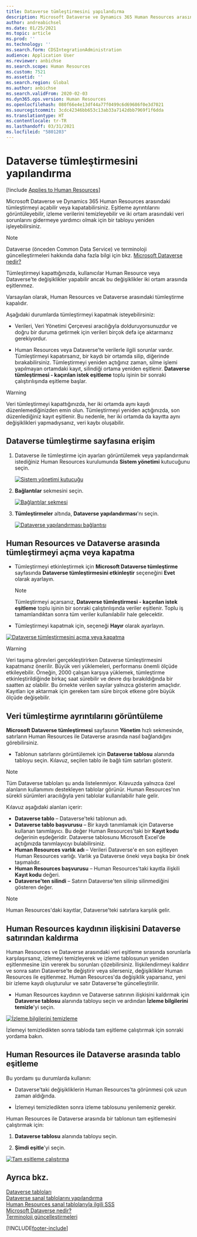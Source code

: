 ```yaml
---
title: Dataverse tümleştirmesini yapılandırma
description: Microsoft Dataverse ve Dynamics 365 Human Resources arasındaki tümleştirmeyi açabilir veya kapatabilirsiniz. Ayrıca eşitleme ayrıntılarını görüntüleyebilir, izleme verilerini temizleyebilir ve iki ortam arasındaki veri sorunlarını gidermeye yardımcı olmak için bir tabloyu yeniden işleyebilirsiniz.
author: andreabichsel
ms.date: 01/25/2021
ms.topic: article
ms.prod: ''
ms.technology: ''
ms.search.form: CDSIntegrationAdministration
audience: Application User
ms.reviewer: anbichse
ms.search.scope: Human Resources
ms.custom: 7521
ms.assetid: ''
ms.search.region: Global
ms.author: anbichse
ms.search.validFrom: 2020-02-03
ms.dyn365.ops.version: Human Resources
ms.openlocfilehash: 080f66e4e13df44a77f0499c6d69686f0e3d7021
ms.sourcegitcommit: 3cdc42346bb653c13ab33a7142dbb7969f1f6dda
ms.translationtype: HT
ms.contentlocale: tr-TR
ms.lasthandoff: 03/31/2021
ms.locfileid: "5801203"
---
```

# <a name="configure-dataverse-integration"></a>Dataverse tümleştirmesini yapılandırma

[!include [Applies to Human Resources](../includes/applies-to-hr.md)]

Microsoft Dataverse ve Dynamics 365 Human Resources arasındaki tümleştirmeyi açabilir veya kapatabilirsiniz. Eşitleme ayrıntılarını görüntüleyebilir, izleme verilerini temizleyebilir ve iki ortam arasındaki veri sorunlarını gidermeye yardımcı olmak için bir tabloyu yeniden işleyebilirsiniz.

> [!NOTE]
> Dataverse (önceden Common Data Service) ve terminoloji güncelleştirmeleri hakkında daha fazla bilgi için bkz. [Microsoft Dataverse nedir?](https://docs.microsoft.com/powerapps/maker/data-platform/data-platform-intro)

Tümleştirmeyi kapattığınızda, kullanıcılar Human Resource veya Dataverse'te değişiklikler yapabilir ancak bu değişiklikler iki ortam arasında eşitlenmez.

Varsayılan olarak, Human Resources ve Dataverse arasındaki tümleştirme kapalıdır.

Aşağıdaki durumlarda tümleştirmeyi kapatmak isteyebilirsiniz:

- Verileri, Veri Yönetimi Çerçevesi aracılığıyla dolduruyorsunuzdur ve doğru bir duruma getirmek için verileri birçok defa içe aktarmanız gerekiyordur.

- Human Resources veya Dataverse'te verilerle ilgili sorunlar vardır. Tümleştirmeyi kapatırsanız, bir kaydı bir ortamda silip, diğerinde bırakabilirsiniz. Tümleştirmeyi yeniden açtığınız zaman, silme işlemi yapılmayan ortamdaki kayıt, silindiği ortama yeniden eşitlenir. **Dataverse tümleştirmesi - kaçırılan istek eşitleme** toplu işinin bir sonraki çalıştırılışında eşitleme başlar.

> [!WARNING]
> Veri tümleştirmeyi kapattığınızda, her iki ortamda aynı kaydı düzenlemediğinizden emin olun. Tümleştirmeyi yeniden açtığınızda, son düzenlediğiniz kayıt eşitlenir. Bu nedenle, her iki ortamda da kayıtta aynı değişiklikleri yapmadıysanız, veri kaybı oluşabilir.

## <a name="access-the-dataverse-integration-page"></a>Dataverse tümleştirme sayfasına erişim

1. Dataverse ile tümleştirme için ayarları görüntülemek veya yapılandırmak istediğiniz Human Resources kurulumunda **Sistem yönetimi** kutucuğunu seçin.

    [![Sistem yönetimi kutucuğu](./media/hr-select-system-administration.png)](./media/hr-select-system-administration.png)

2. **Bağlantılar** sekmesini seçin.

    [![Bağlantılar sekmesi](./media/hr-system-administration-links.png)](./media/hr-system-administration-links.png)

3. **Tümleştirmeler** altında, **Dataverse yapılandırması**'nı seçin.

    [![Dataverse yapılandırması bağlantısı](./media/hr-admin-integration-dataverse-select.png)](./media/hr-admin-integration-dataverse-select.png)

## <a name="turn-data-integration-between-human-resources-and-dataverse-on-or-off"></a>Human Resources ve Dataverse arasında tümleştirmeyi açma veya kapatma

- Tümleştirmeyi etkinleştirmek için **Microsoft Dataverse tümleştirme** sayfasında **Dataverse tümleştirmesini etkinleştir** seçeneğini **Evet** olarak ayarlayın.

    > [!NOTE]
    > Tümleştirmeyi açarsanız, **Dataverse tümleştirmesi - kaçırılan istek eşitleme** toplu işinin bir sonraki çalıştırılışında veriler eşitlenir. Toplu iş tamamlandıktan sonra tüm veriler kullanılabilir hale gelecektir.

- Tümleştirmeyi kapatmak için, seçeneği **Hayır** olarak ayarlayın.

[![Dataverse tümleştirmesini açma veya kapatma](./media/hr-admin-integration-dataverse-enable-disable.png)](./media/hr-admin-integration-dataverse-enable-disable.png)

> [!WARNING]
> Veri taşıma görevleri gerçekleştirirken Dataverse tümleştirmesini kapatmanız önerilir. Büyük veri yüklemeleri, performansı önemli ölçüde etkileyebilir. Örneğin, 2000 çalışan karşıya yüklemek, tümleştirme etkinleştirildiğinde birkaç saat sürebilir ve devre dışı bırakıldığında bir saatten az olabilir. Bu örnekte verilen sayılar yalnızca gösterim amaçlıdır. Kayıtları içe aktarmak için gereken tam süre birçok etkene göre büyük ölçüde değişebilir.

## <a name="view-data-integration-details"></a>Veri tümleştirme ayrıntılarını görüntüleme

**Microsoft Dataverse tümleştirmesi** sayfasının **Yönetim** hızlı sekmesinde, satırların Human Resources ile Dataverse arasında nasıl bağlandığını görebilirsiniz.

- Tablonun satırlarını görüntülemek için **Dataverse tablosu** alanında tabloyu seçin. Kılavuz, seçilen tablo ile bağlı tüm satırları gösterir.

> [!NOTE]
> Tüm Dataverse tabloları şu anda listelenmiyor. Kılavuzda yalnızca özel alanların kullanımını destekleyen tablolar görünür. Human Resources'nın sürekli sürümleri aracılığıyla yeni tablolar kullanılabilir hale gelir.

Kılavuz aşağıdaki alanları içerir:

- **Dataverse tablo** – Dataverse'teki tablonun adı.
- **Dataverse tablo başvurusu** – Bir kaydı tanımlamak için Dataverse kullanan tanımlayıcı. Bu değer Human Resources'taki bir **Kayıt kodu** değerinin eşdeğeridir. Dataverse tablosunu Microsoft Excel'de açtığınızda tanımlayıcıyı bulabilirsiniz.
- **Human Resources varlık adı** – Verileri Dataverse'e en son eşitleyen Human Resources varlığı. Varlık ya Dataverse öneki veya başka bir önek taşımalıdır.
- **Human Resources başvurusu** – Human Resources'taki kayıtla ilişkili **Kayıt kodu** değeri.
- **Dataverse'ten silindi** – Satırın Dataverse'ten silinip silinmediğini gösteren değer.

> [!NOTE]
> Human Resources'daki kayıtlar, Dataverse'teki satırlara karşılık gelir.

## <a name="remove-the-association-of-a-human-resources-record-from-a-dataverse-row"></a>Human Resources kaydının ilişkisini Dataverse satırından kaldırma

Human Resources ve Dataverse arasındaki veri eşitleme sırasında sorunlarla karşılaşırsanız, izlemeyi temizleyerek ve izleme tablosunun yeniden eşitlenmesine izin vererek bu sorunları çözebilirsiniz. İlişkilendirmeyi kaldırır ve sonra satırı Dataverse'te değiştirir veya silerseniz, değişiklikler Human Resources ile eşitlenmez. Human Resources'da değişiklik yaparsanız, yeni bir izleme kaydı oluşturulur ve satır Dataverse'te güncelleştirilir.

- Human Resources kaydının ve Dataverse satırının ilişkisini kaldırmak için **Dataverse tablosu** alanında tabloyu seçin ve ardından **İzleme bilgilerini temizle**'yi seçin.

[![İzleme bilgilerini temizleme](./media/hr-admin-integration-dataverse-clear-tracking.png)](./media/hr-admin-integration-dataverse-clear-tracking.png)

İzlemeyi temizledikten sonra tabloda tam eşitleme çalıştırmak için sonraki yordama bakın.

## <a name="sync-a-table-between-human-resources-and-dataverse"></a>Human Resources ile Dataverse arasında tablo eşitleme

Bu yordamı şu durumlarda kullanın:

- Dataverse'taki değişikliklerin Human Resources'ta görünmesi çok uzun zaman aldığında.

- İzlemeyi temizledikten sonra izleme tablosunu yenilemeniz gerekir.

Human Resources ile Dataverse arasında bir tablonun tam eşitlemesini çalıştırmak için:

1. **Dataverse tablosu** alanında tabloyu seçin.

2. **Şimdi eşitle**'yi seçin.

[![Tam eşitleme çalıştırma](./media/hr-admin-integration-dataverse-sync-now.png)](./media/hr-admin-integration-dataverse-sync-now.png)

## <a name="see-also"></a>Ayrıca bkz.

[Dataverse tabloları](hr-developer-entities.md)<br>
[Dataverse sanal tablolarını yapılandırma](hr-admin-integration-common-data-service-virtual-entities.md)<br>
[Human Resources sanal tablolarıyla ilgili SSS](hr-admin-virtual-entity-faq.md)<br>
[Microsoft Dataverse nedir?](https://docs.microsoft.com/powerapps/maker/data-platform/data-platform-intro)<br>
[Terminoloji güncelleştirmeleri](https://docs.microsoft.com/powerapps/maker/data-platform/data-platform-intro#terminology-updates)


[!INCLUDE[footer-include](../includes/footer-banner.md)]
